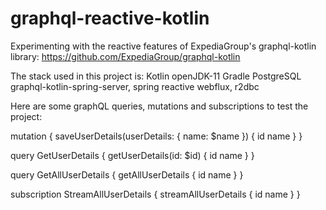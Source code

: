 # graphql-reactive-kotlin

Experimenting with the reactive features of ExpediaGroup's graphql-kotlin library: https://github.com/ExpediaGroup/graphql-kotlin

The stack used in this project is:
  Kotlin
  openJDK-11
  Gradle
  PostgreSQL
  graphql-kotlin-spring-server, spring reactive webflux, r2dbc
  
Here are some graphQL queries, mutations and subscriptions to test the project:

mutation {
  saveUserDetails(userDetails: { name: $name }) {
    id
    name
  }
}


query GetUserDetails {
  getUserDetails(id: $id) {
    id
    name
  }
}


query GetAllUserDetails {
  getAllUserDetails {
    id
    name
  }
}


subscription StreamAllUserDetails {
  streamAllUserDetails {
    id
    name
  }
}
